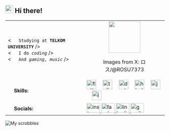 ## <img src="https://fonts.gstatic.com/s/e/notoemoji/latest/1f44b/512.gif" width ="25"><b> Hi there!</b>

<table>
  <tr>
    <td>
      <p>
        < <img src="https://fonts.gstatic.com/s/e/notoemoji/latest/1f393/512.gif" width ="15"> <code>Studying at <strong>TELKOM UNIVERSITY</strong></code> /><br>
        < <img src="https://fonts.gstatic.com/s/e/notoemoji/latest/1f680/512.gif" width ="15"> <code>I do <i>coding</i></code> /><br>
        < <img src="https://fonts.gstatic.com/s/e/notoemoji/latest/1f3b6/512.gif" width ="15"> <code>And <i>gaming</i>, <i>music</i></code> />
      </p>
    </td>
    <td>
      <div align="center">
        <img src="https://pbs.twimg.com/media/GbsOuqha8AAdpzw?format=jpg&name=large" height="100" />
        <p>Images from X: ロス/@ROSU7373</p>
      </div>
    </td>
  </tr>
  <tr>
    <td>
      <img src="https://media2.giphy.com/media/QssGEmpkyEOhBCb7e1/giphy.gif?cid=ecf05e47a0n3gi1bfqntqmob8g9aid1oyj2wr3ds3mg700bl&rid=giphy.gif" width ="15"> <b> Skills:</b>
    </td>
     <td>
      <div>
        <img src="https://cdn.jsdelivr.net/gh/devicons/devicon/icons/flutter/flutter-original.svg" height="30" alt="flutter logo" />
        <img width="12" />
        <img src="https://cdn.simpleicons.org/tailwindcss/06B6D4" height="30" alt="tailwindcss logo" />
        <img width="12" />
        <img src="https://cdn.jsdelivr.net/gh/devicons/devicon/icons/dart/dart-original.svg" height="30" alt="dart logo" />
        <img width="12" />
        <img src="https://cdn.simpleicons.org/html5/E34F26" height="30" alt="html5 logo" />
        <img width="12" />
        <img src="https://cdn.simpleicons.org/javascript/F7DF1E" height="30" alt="javascript logo" />
        <img width="12" />
        <img src="https://cdn.jsdelivr.net/gh/devicons/devicon/icons/java/java-original.svg" height="30" alt="java logo" />
      </div>
    </td>
  </tr>
  <tr>
    <td>
      <img src="https://fonts.gstatic.com/s/e/notoemoji/latest/1f3af/512.gif" width ="15"> <b> Socials:</b>
    </td>
    <td>
      <div>
        <a href="https://www.instagram.com/Rang.Luthfi" target="_blank">
          <img src="https://raw.githubusercontent.com/maurodesouza/profile-readme-generator/master/src/assets/icons/social/instagram/default.svg" width="42" height="30" alt="instagram logo" />
        </a>
        <a href="https://www.facebook.com/rangga.luthfiendi" target="_blank">
          <img src="https://raw.githubusercontent.com/maurodesouza/profile-readme-generator/master/src/assets/icons/social/facebook/default.svg" width="42" height="30" alt="facebook logo" />
        </a>
        <a href="https://www.linkedin.com/in/rangga-luthfiendi-a895a3328/" target="_blank">
          <img src="https://raw.githubusercontent.com/maurodesouza/profile-readme-generator/master/src/assets/icons/social/linkedin/default.svg" width="42" height="30" alt="linkedin logo" />
        </a>
        <a href="mailto:ranggaluthfiendi01@gmail.com" target="_blank">
          <img src="https://raw.githubusercontent.com/maurodesouza/profile-readme-generator/master/src/assets/icons/social/gmail/default.svg" width="42" height="30" alt="gmail logo" />
        </a>
        </div>
      </td>
  </tr>
  
</table>

<div>
  
  ![My scrobbles](https://lastfm-recently-played.vercel.app/api?user=Rang_Rang&show_user=header&count=1&loved=true)
</div>









